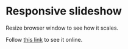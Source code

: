 # Responsive slideshow

Resize browser window to see how it scales.

Follow [this link](https://staog.github.io/slideshow/) to see it online.
